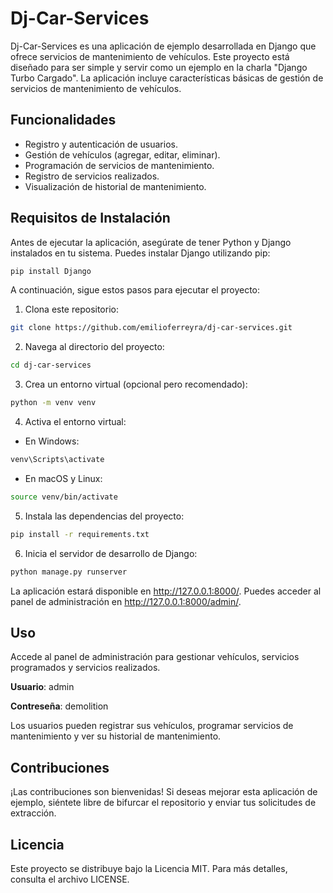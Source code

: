 # Dj-Car-Services
Dj-Car-Services es una aplicación de ejemplo desarrollada en Django que ofrece servicios de mantenimiento de vehículos. Este proyecto está diseñado para ser simple y servir como un ejemplo en la charla "Django Turbo Cargado". La aplicación incluye características básicas de gestión de servicios de mantenimiento de vehículos.

## Funcionalidades
* Registro y autenticación de usuarios.
* Gestión de vehículos (agregar, editar, eliminar).
* Programación de servicios de mantenimiento.
* Registro de servicios realizados.
* Visualización de historial de mantenimiento.

## Requisitos de Instalación
Antes de ejecutar la aplicación, asegúrate de tener Python y Django instalados en tu sistema. Puedes instalar Django utilizando pip:

```bash
pip install Django
```

A continuación, sigue estos pasos para ejecutar el proyecto:

1. Clona este repositorio:

```bash
git clone https://github.com/emilioferreyra/dj-car-services.git
```

2. Navega al directorio del proyecto:

```bash
cd dj-car-services
```

3. Crea un entorno virtual (opcional pero recomendado):

```bash
python -m venv venv
```

4. Activa el entorno virtual:

* En Windows:

```bash
venv\Scripts\activate
```

* En macOS y Linux:

```bash
source venv/bin/activate
```

5. Instala las dependencias del proyecto:

```bash
pip install -r requirements.txt
```

6. Inicia el servidor de desarrollo de Django:

```bash
python manage.py runserver
```

La aplicación estará disponible en http://127.0.0.1:8000/. Puedes acceder al panel de administración en http://127.0.0.1:8000/admin/.

## Uso

Accede al panel de administración para gestionar vehículos, servicios programados y servicios realizados.

**Usuario**: admin

**Contreseña**: demolition

Los usuarios pueden registrar sus vehículos, programar servicios de mantenimiento y ver su historial de mantenimiento.
## Contribuciones
¡Las contribuciones son bienvenidas! Si deseas mejorar esta aplicación de ejemplo, siéntete libre de bifurcar el repositorio y enviar tus solicitudes de extracción.

## Licencia
Este proyecto se distribuye bajo la Licencia MIT. Para más detalles, consulta el archivo LICENSE.